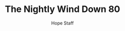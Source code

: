---
image: /assets/img/nwd/80_nwd_jeremiah_29_11_tlb.png
title: The Nightly Wind Down 80
categories:
  - The Nightly Wind Down
author: Hope Staff
notes: The Nightly Wind Down 80
embed: >-
  EMBED_GOES_HERE
transcript: >-
  SOME LINES OF TEXT START HERE
---